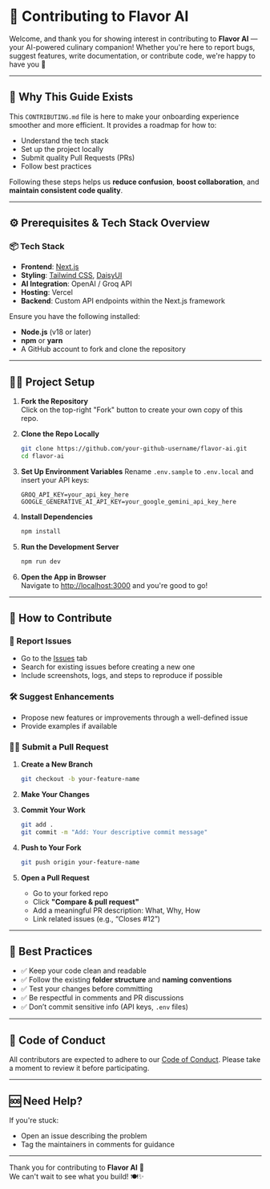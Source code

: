 # 🙌 Contributing to Flavor AI

Welcome, and thank you for showing interest in contributing to **Flavor AI** — your AI-powered culinary companion! Whether you're here to report bugs, suggest features, write documentation, or contribute code, we're happy to have you 💖

---

## 📌 Why This Guide Exists

This `CONTRIBUTING.md` file is here to make your onboarding experience smoother and more efficient. It provides a roadmap for how to:
- Understand the tech stack
- Set up the project locally
- Submit quality Pull Requests (PRs)
- Follow best practices

Following these steps helps us **reduce confusion**, **boost collaboration**, and **maintain consistent code quality**.

---

## ⚙️ Prerequisites & Tech Stack Overview

### 📦 Tech Stack
- **Frontend**: [Next.js](https://nextjs.org/)
- **Styling**: [Tailwind CSS](https://tailwindcss.com/), [DaisyUI](https://daisyui.com/)
- **AI Integration**: OpenAI / Groq API
- **Hosting**: Vercel
- **Backend**: Custom API endpoints within the Next.js framework

Ensure you have the following installed:
- **Node.js** (v18 or later)
- **npm** or **yarn**
- A GitHub account to fork and clone the repository

---

## 🧑‍💻 Project Setup

1. **Fork the Repository**  
   Click on the top-right "Fork" button to create your own copy of this repo.

2. **Clone the Repo Locally**
   ```bash
   git clone https://github.com/your-github-username/flavor-ai.git
   cd flavor-ai
   ```

3. **Set Up Environment Variables**
   Rename `.env.sample` to `.env.local` and insert your API keys:
   ```env
   GROQ_API_KEY=your_api_key_here
   GOOGLE_GENERATIVE_AI_API_KEY=your_google_gemini_api_key_here
   ```

4. **Install Dependencies**
   ```bash
   npm install
   ```

5. **Run the Development Server**
   ```bash
   npm run dev
   ```

6. **Open the App in Browser**  
   Navigate to [http://localhost:3000](http://localhost:3000) and you're good to go!

---

## 🔁 How to Contribute

### 🐞 Report Issues
- Go to the [Issues](https://github.com/Ayushjhawar8/Flavor-ai/issues) tab
- Search for existing issues before creating a new one
- Include screenshots, logs, and steps to reproduce if possible

### 🛠 Suggest Enhancements
- Propose new features or improvements through a well-defined issue
- Provide examples if available

### 👩‍💻 Submit a Pull Request

1. **Create a New Branch**
   ```bash
   git checkout -b your-feature-name
   ```

2. **Make Your Changes**

3. **Commit Your Work**
   ```bash
   git add .
   git commit -m "Add: Your descriptive commit message"
   ```

4. **Push to Your Fork**
   ```bash
   git push origin your-feature-name
   ```

5. **Open a Pull Request**
   - Go to your forked repo
   - Click **"Compare & pull request"**
   - Add a meaningful PR description: What, Why, How
   - Link related issues (e.g., “Closes #12”)

---

## 🧭 Best Practices

- ✅ Keep your code clean and readable
- ✅ Follow the existing **folder structure** and **naming conventions**
- ✅ Test your changes before committing
- ✅ Be respectful in comments and PR discussions
- ✅ Don’t commit sensitive info (API keys, `.env` files)

---

## 🤝 Code of Conduct

All contributors are expected to adhere to our [Code of Conduct](./CODE_OF_CONDUCT.md). Please take a moment to review it before participating.

---

## 🆘 Need Help?

If you're stuck:
- Open an issue describing the problem
- Tag the maintainers in comments for guidance

---

Thank you for contributing to **Flavor AI** 🌟  
We can't wait to see what you build! 🍽️✨
